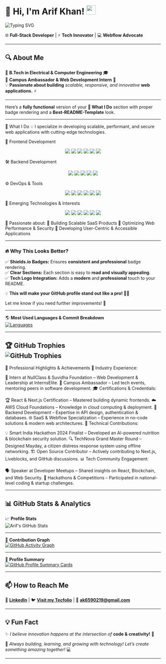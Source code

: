 # 🚀 Hi, I'm Arif Khan! <img src="https://raw.githubusercontent.com/arif6371/arif6371/main/wave.gif" width="30px">

![Typing SVG](https://readme-typing-svg.herokuapp.com?font=Fira+Code&weight=500&size=22&duration=3000&pause=1000&color=FF5733&center=false&vCenter=true&width=500&lines=Full-Stack+Developer;Tech+Innovator;Webflow+Advocate)


🌐 **Full-Stack Developer** | ⚡ **Tech Innovator** | 💻 **Webflow Advocate**  

---

## 🔍 **About Me**  
🏫 **B.Tech in Electrical & Computer Engineering** 🎓  
💼 **Campus Ambassador & Web Development Intern** 🏢  
💡 **Passionate about building** _scalable, responsive, and innovative_ **web applications.** ⚡  

---
Here’s a **fully functional** version of your **🚀 What I Do** section with proper badge rendering and a **Best-README-Template** look.  

---

🚀 What I Do
💡 I specialize in developing scalable, performant, and secure web applications with cutting-edge technologies.

🎨 Frontend Development
<p align="center"> <img src="https://img.shields.io/badge/React-20232A?style=for-the-badge&logo=react&logoColor=61DAFB" /> <img src="https://img.shields.io/badge/Next.js-000000?style=for-the-badge&logo=nextdotjs&logoColor=white" /> <img src="https://img.shields.io/badge/TypeScript-3178C6?style=for-the-badge&logo=typescript&logoColor=white" /> <img src="https://img.shields.io/badge/Redux-764ABC?style=for-the-badge&logo=redux&logoColor=white" /> <img src="https://img.shields.io/badge/TailwindCSS-38B2AC?style=for-the-badge&logo=tailwind-css&logoColor=white" /> <img src="https://img.shields.io/badge/Framer_Motion-0055FF?style=for-the-badge&logo=framer&logoColor=white" /> </p>
🛠 Backend Development
<p align="center"> <img src="https://img.shields.io/badge/Node.js-339933?style=for-the-badge&logo=node.js&logoColor=white" /> <img src="https://img.shields.io/badge/Express.js-000000?style=for-the-badge&logo=express&logoColor=white" /> <img src="https://img.shields.io/badge/GraphQL-E10098?style=for-the-badge&logo=graphql&logoColor=white" /> <img src="https://img.shields.io/badge/MongoDB-47A248?style=for-the-badge&logo=mongodb&logoColor=white" /> <img src="https://img.shields.io/badge/Firebase-FFCA28?style=for-the-badge&logo=firebase&logoColor=black" /> </p>
⚙️ DevOps & Tools
<p align="center"> <img src="https://img.shields.io/badge/GitHub-181717?style=for-the-badge&logo=github&logoColor=white" /> <img src="https://img.shields.io/badge/Docker-2496ED?style=for-the-badge&logo=docker&logoColor=white" /> <img src="https://img.shields.io/badge/GitHub_Actions-2088FF?style=for-the-badge&logo=githubactions&logoColor=white" /> <img src="https://img.shields.io/badge/Jenkins-D24939?style=for-the-badge&logo=jenkins&logoColor=white" /> <img src="https://img.shields.io/badge/VS_Code-007ACC?style=for-the-badge&logo=visualstudiocode&logoColor=white" /> <img src="https://img.shields.io/badge/Postman-FF6C37?style=for-the-badge&logo=postman&logoColor=white" /> </p>
🚀 Emerging Technologies & Interests
<p align="center"> <img src="https://img.shields.io/badge/Web3-121D33?style=for-the-badge&logo=web3.js&logoColor=white" /> <img src="https://img.shields.io/badge/Solidity-363636?style=for-the-badge&logo=solidity&logoColor=white" /> <img src="https://img.shields.io/badge/Ethereum-3C3C3D?style=for-the-badge&logo=ethereum&logoColor=white" /> <img src="https://img.shields.io/badge/TensorFlow.js-FF6F00?style=for-the-badge&logo=tensorflow&logoColor=white" /> <img src="https://img.shields.io/badge/OpenAI-412991?style=for-the-badge&logo=openai&logoColor=white" /> <img src="https://img.shields.io/badge/Liveblocks-7C3AED?style=for-the-badge&logo=liveblocks&logoColor=white" /> </p>
📌 Passionate about:
🔹 Building Scalable SaaS Products
🔹 Optimizing Web Performance & Security
🔹 Developing User-Centric & Accessible Applications

---

### 🔥 Why This Looks Better?  
✅ **Shields.io Badges:** Ensures **consistent and professional** badge rendering.  
✅ **Clear Sections:** Each section is easy to **read and visually appealing**.  
✅ **Tech Logo Integration:** Adds a **modern** and **professional** touch to your README.  

💡 **This will make your GitHub profile stand out like a pro! 🚀🔥**  

Let me know if you need further improvements! 🎯

---

🌎 **Most Used Languages & Commit Breakdown**  
[![Languages](https://github-profile-summary-cards.vercel.app/api/cards/repos-per-language?username=arif6371&theme=radical)](https://github.com/arif6371/)  

---

🏆 **GitHub Trophies**  
![GitHub Trophies](https://github-profile-trophy.vercel.app/?username=arif6371&theme=radical&no-frame=true&margin-w=10)  
---

🌟 Professional Highlights & Achievements
🚀 Industry Experience:

📌 Intern at NullClass & Suvidha Foundation – Web Development & Leadership at InternsElite.
🎯 Campus Ambassador – Led tech events, mentoring peers in software development.
🎓 Certifications & Credentials:

🏆 React & Next.js Certification – Mastered building dynamic frontends.
☁️ AWS Cloud Foundations – Knowledge in cloud computing & deployment.
🔧 Backend Development – Expertise in API design, authentication & databases.
🌐 SaaS & Webflow Specialization – Experience in no-code solutions & modern web architectures.
📂 Technical Contributions:

💡 Smart India Hackathon 2024 Finalist – Developed an AI-powered nutrition & blockchain security solution.
🔍 TechNova Grand Master Round – Designed Mayday, a citizen distress response system using offline networking.
🏗 Open Source Contributor – Actively contributing to Next.js, Liveblocks, and GitHub discussions.
📊 Tech Community Engagement:

🗣 Speaker at Developer Meetups – Shared insights on React, Blockchain, and Web Security.
🔗 Hackathons & Competitions – Participated in national-level coding & startup challenges.

---

## 📊 **GitHub Stats & Analytics**  

📈 **Profile Stats**  
![Arif's GitHub Stats](https://github-readme-stats.vercel.app/api?username=arif6371&show_icons=true&theme=radical&count_private=true&hide_border=true)  

---

📜 **Contribution Graph**  
[![GitHub Activity Graph](https://github-readme-activity-graph.vercel.app/graph?username=arif6371&theme=react-dark)](https://github.com/ashutosh00710/github-readme-activity-graph)  

---

📄 **Profile Summary**  
[![GitHub Profile Summary Cards](https://github-profile-summary-cards.vercel.app/api/cards/profile-details?username=arif6371&theme=radical)](https://github.com/vn7n24fzkq/github-profile-summary-cards)  




---

## 📫 **How to Reach Me**  
🔗 **[LinkedIn](https://www.linkedin.com/in/arif-khan313/)** | 🐦 **[Visit my Tecfolio](https://arif-s-portfolio.vercel.app/)** | 📩 **ak6590219@gmail.com**  

---

## 💡 **Fun Fact**  
✨ _I believe innovation happens at the intersection of_ **code & creativity!** 🚀  

🔧 _Always building, learning, and growing with technology! Let’s create something amazing together!_ 💻  

---



